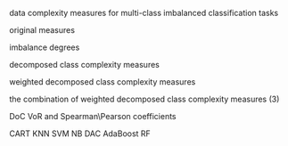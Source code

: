 data complexity measures for multi-class imbalanced classification tasks

original measures 

imbalance degrees

decomposed class complexity measures

weighted decomposed class complexity measures 

the combination of weighted decomposed class complexity measures (3)

DoC VoR and Spearman\Pearson coefficients 

CART KNN SVM  NB DAC AdaBoost RF
